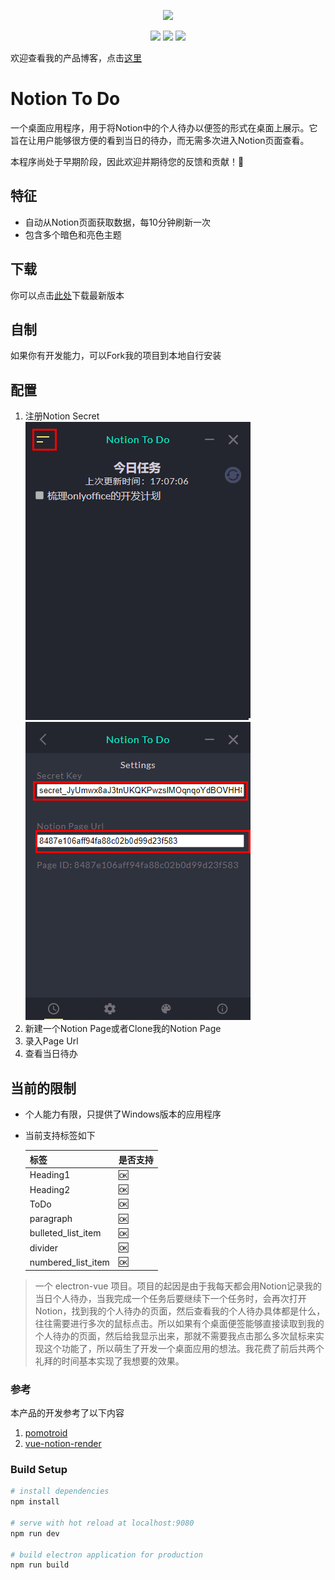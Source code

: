 <p align="center">
  <img src="https://pic.imgdb.cn/item/65b06566871b83018ae674d9.png">
</p>

<p align="center">
  <a >
    <img src="https://doublepoint.gitee.io/images/notiontodo/npm.svg">
  </a>
  <a >
    <img src="https://doublepoint.gitee.io/images/notiontodo/vue.svg">
  </a>
  <a >
    <img src="https://doublepoint.gitee.io/images/notiontodo/vue-electron.svg">
  </a>
</p>

欢迎查看我的产品博客，点击[这里](https://doublepoint.github.io/mainblog/)

# Notion To Do

一个桌面应用程序，用于将Notion中的个人待办以便签的形式在桌面上展示。它旨在让用户能够很方便的看到当日的待办，而无需多次进入Notion页面查看。

本程序尚处于早期阶段，因此欢迎并期待您的反馈和贡献！🌳

## 特征

- 自动从Notion页面获取数据，每10分钟刷新一次
- 包含多个暗色和亮色主题

## 下载

你可以点击[此处](https://doublepoint.github.io/soft/notiontodo/NotionToDo_0.0.1.exe)下载最新版本

## 自制

如果你有开发能力，可以Fork我的项目到本地自行安装

## 配置

1. 注册Notion Secret
![Alt text](image.png)
![Alt text](image-1.png)
2. 新建一个Notion Page或者Clone我的Notion Page
3. 录入Page Url
4. 查看当日待办

## 当前的限制

- 个人能力有限，只提供了Windows版本的应用程序
- 当前支持标签如下 


  | 标签               | 是否支持 |
  | -------------------- | ---------- |
  | Heading1           | 🆗       |
  | Heading2           | 🆗       |
  | ToDo               | 🆗       |
  | paragraph          | 🆗       |
  | bulleted_list_item | 🆗       |
  | divider            | 🆗       |
  | numbered_list_item | 🆗       |

> 一个 electron-vue 项目。项目的起因是由于我每天都会用Notion记录我的当日个人待办，当我完成一个任务后要继续下一个任务时，会再次打开Notion，找到我的个人待办的页面，然后查看我的个人待办具体都是什么，往往需要进行多次的鼠标点击。所以如果有个桌面便签能够直接读取到我的个人待办的页面，然后给我显示出来，那就不需要我点击那么多次鼠标来实现这个功能了，所以萌生了开发一个桌面应用的想法。我花费了前后共两个礼拜的时间基本实现了我想要的效果。



### 参考

本产品的开发参考了以下内容

1. [pomotroid](https://github.com/Splode/pomotroid)
2. [vue-notion-render](https://github.com/notionblog/vue-notion-render)

### Build Setup

```bash
# install dependencies
npm install

# serve with hot reload at localhost:9080
npm run dev

# build electron application for production
npm run build


```
